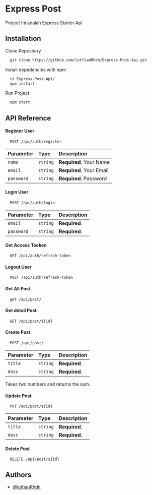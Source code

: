 
# Express Post

Project Ini adalah Express Starter Api



## Installation


Clone Repository 

```bash
  git clone https://github.com/lutfianRhdn/Express-Post-Api.git 
```
    
Install depedencies with npm

```bash
  cd Express-Post-Api/
  npm install 
```
    
Run Project 

```bash
  npm start 
```
    
## API Reference

#### Register User

```http
  POST /api/auth/register
```

| Parameter | Type     | Description                |
| :-------- | :------- | :------------------------- |
| `name` | `string` | **Required**. Your Name |
| `email` | `string` | **Required**. Your Email |
| `password` | `string` | **Required**. Password |

#### Login User

```http
  POST /api/auth/login
```

| Parameter | Type     | Description                |
| :-------- | :------- | :------------------------- |
| `email` | `string` | **Required**.  |
| `password` | `string` | **Required**. |


#### Get Access Toeken

```http
  GET /api/auth/refresh-token
```

#### Logout User

```http
  POST /api/auth/refresh-token
```


#### Get All Post

```http
  get /api/post/
```



#### Get detail Post

```http
  GET /api/post/${id}
```


#### Create Post

```http
  POST /api/post/
```


| Parameter | Type     | Description                |
| :-------- | :------- | :------------------------- |
| `title` | `string` | **Required**.    |
| `desc` | `string` | **Required**.  |



Takes two numbers and returns the sum.


#### Update Post

```http
  PUT /api/post/${id}
```

| Parameter | Type     | Description                |
| :-------- | :------- | :------------------------- |
| `title` | `string` | **Required**.    |
| `desc` | `string` | **Required**.  |


#### Delete Post

```http
  DELETE /api/post/${id}
```

## Authors

- [@lutfianRhdn](https://www.github.com/lutfianRhdn)

